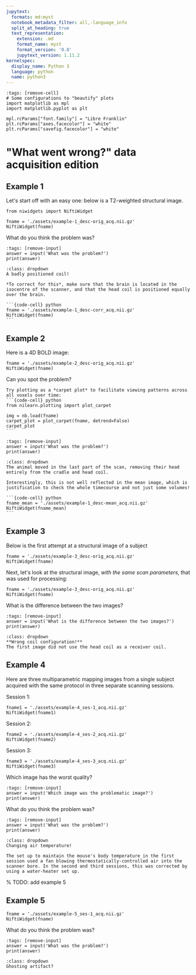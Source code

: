 ```yaml
---
jupytext:
  formats: md:myst
  notebook_metadata_filter: all,-language_info
  split_at_heading: true
  text_representation:
    extension: .md
    format_name: myst
    format_version: '0.8'
    jupytext_version: 1.11.2
kernelspec:
  display_name: Python 3
  language: python
  name: python3
---
```

```{code-cell} python
:tags: [remove-cell]
# Some configurations to "beautify" plots
import matplotlib as mpl
import matplotlib.pyplot as plt

mpl.rcParams["font.family"] = "Libre Franklin"
plt.rcParams["axes.facecolor"] = "white"
plt.rcParams["savefig.facecolor"] = "white"
```

# "What went wrong?" data acquisition edition
## Example 1
Let's start off with an easy one: below is a T2-weighted structural image.
```{code-cell} python
from niwidgets import NiftiWidget

fname = './assets/example-1_desc-orig_acq.nii.gz'
NiftiWidget(fname)
```

What do you think the problem was?
```{code-cell} python
:tags: [remove-input]
answer = input('What was the problem?')
print(answer)
```

````{admonition} Click the button to reveal!
:class: dropdown
A badly positioned coil!

*To correct for this*, make sure that the brain is located in the isocentre of the scanner, and that the head coil is positioned equally over the brain.

```{code-cell} python
fname = './assets/example-1_desc-corr_acq.nii.gz'
NiftiWidget(fname)
```
````

## Example 2
Here is a 4D BOLD image:
```{code-cell} python
fname = './assets/example-2_desc-orig_acq.nii.gz'
NiftiWidget(fname)
```

Can you spot the problem?
````{hint}
Try plotting as a *carpet plot* to facilitate viewing patterns across all voxels over time:
```{code-cell} python
from nilearn.plotting import plot_carpet

img = nb.load(fname)
carpet_plot = plot_carpet(fname, detrend=False)
carpet_plot
```
````

```{code-cell} python
:tags: [remove-input]
answer = input('What was the problem?')
print(answer)
```
````{admonition} Click the button to reveal!
:class: dropdown
The animal moved in the last part of the scan, removing their head entirely from the cradle and head coil.

Interestingly, this is not well reflected in the mean image, which is justification to check the whole timecourse and not just some volumes!

```{code-cell} python
fname_mean = './assets/example-1_desc-mean_acq.nii.gz'
NiftiWidget(fname_mean)
```
````

## Example 3
Below is the first attempt at a structural image of a subject
```{code-cell} python
fname = './assets/example-3_desc-orig_acq.nii.gz'
NiftiWidget(fname)
```

Next, let's look at the structural image, *with the same scan parameters*, that was used for processing:
```{code-cell} python
fname = './assets/example-3_desc-orig_acq.nii.gz'
NiftiWidget(fname)
```

What is the difference between the two images?
```{code-cell} python
:tags: [remove-input]
answer = input('What is the difference between the two images?')
print(answer)
```

```{admonition} Click the button to reveal!
:class: dropdown
**Wrong coil configuration!**
The first image did not use the head coil as a receiver coil.
```

## Example 4
Here are three multiparametric mapping images from a single subject acquired with the same protocol in three separate scanning sessions.

Session 1:
```{code-cell} python
fname1 = './assets/example-4_ses-1_acq.nii.gz'
NiftiWidget(fname1)
```
Session 2:
```{code-cell} python
fname2 = './assets/example-4_ses-2_acq.nii.gz'
NiftiWidget(fname2)
```
Session 3:
```{code-cell} python
fname3 = './assets/example-4_ses-3_acq.nii.gz'
NiftiWidget(fname3)
```

Which image has the worst quality?
```{code-cell} python
:tags: [remove-input]
answer = input('Which image was the problematic image?')
print(answer)
```
What do you think the problem was?
```{code-cell} python
:tags: [remove-input]
answer = input('What was the problem?')
print(answer)
```

```{admonition} Click the button to reveal!
:class: dropdown
Changing air temperature!

The set up to maintain the mouse's body temperature in the first session used a fan blowing thermostatically-controlled air into the scanner bore. In the second and third sessions, this was corrected by using a water-heater set up.
```

% TODO: add example 5
## Example 5
```{code-cell} python
fname = './assets/example-5_ses-1_acq.nii.gz'
NiftiWidget(fname)
```

What do you think the problem was?
```{code-cell} python
:tags: [remove-input]
answer = input('What was the problem?')
print(answer)
```

```{admonition} Click the button to reveal!
:class: dropdown
Ghosting artifact?
```

